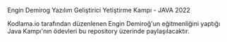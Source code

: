 Engin Demirog Yazılım Geliştirici Yetiştirme Kampı - JAVA 2022


Kodlama.io tarafından düzenlenen Engin Demiroğ'un eğitmenliğini yaptığı Java Kampı'nın ödevleri bu repository üzerinde paylaşılacaktır.

